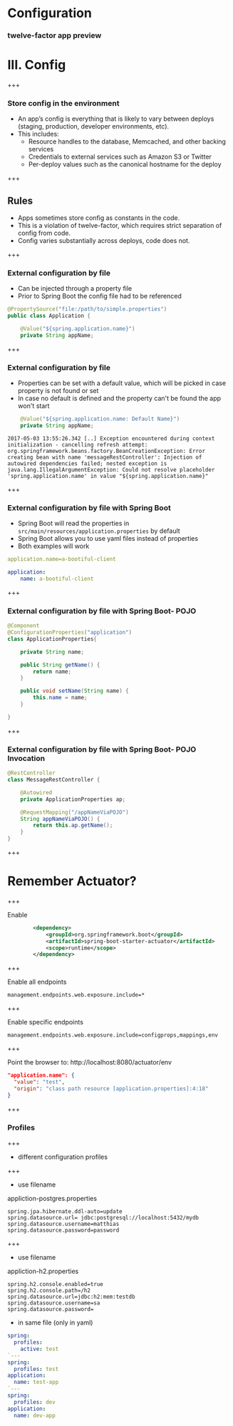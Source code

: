 
# Configuration 

### twelve-factor app preview

# III. Config

+++

### Store config in the environment

* An app’s config is everything that is likely to vary between deploys (staging, production, developer environments, etc). 
* This includes:
  - Resource handles to the database, Memcached, and other backing services
  - Credentials to external services such as Amazon S3 or Twitter
  - Per-deploy values such as the canonical hostname for the deploy

+++

## Rules

* Apps sometimes store config as constants in the code. 
* This is a violation of twelve-factor, which requires strict separation of config from code. 
* Config varies substantially across deploys, code does not.

+++

### External configuration by file

- Can be injected through a property file
- Prior to Spring Boot the config file had to be referenced

```java
@PropertySource("file:/path/to/simple.properties")
public class Application {
```

```java
    @Value("${spring.application.name}")
    private String appName;
```
+++

### External configuration by file

- Properties can be set with a default value, which will be picked in case property is not found or set
- In case no default is defined and the property can't be found the app won't start

```java
    @Value("${spring.application.name: Default Name}")
    private String appName;
```
```
2017-05-03 13:55:26.342 [..] Exception encountered during context initialization - cancelling refresh attempt: org.springframework.beans.factory.BeanCreationException: Error creating bean with name 'messageRestController': Injection of autowired dependencies failed; nested exception is java.lang.IllegalArgumentException: Could not resolve placeholder 'spring.application.name' in value "${spring.application.name}"
```
+++

### External configuration by file with Spring Boot

- Spring Boot will read the properties in `src/main/resources/application.properties` by default
- Spring Boot allows you to use yaml files instead of properties
- Both examples will work

```yaml
application.name=a-bootiful-client
```
```yaml
application:
    name: a-bootiful-client
```
+++

### External configuration by file with Spring Boot- POJO

```java
@Component
@ConfigurationProperties("application")
class ApplicationProperties{

	private String name;

	public String getName() {
		return name;
	}

	public void setName(String name) {
		this.name = name;
	}

}
```

+++

### External configuration by file with Spring Boot- POJO Invocation

```java
@RestController
class MessageRestController {

    @Autowired
    private ApplicationProperties ap;

    @RequestMapping("/appNameViaPOJO")
    String appNameViaPOJO() {
        return this.ap.getName();
    }
}
```

+++

# Remember Actuator?

+++

Enable

```xml
		<dependency>
			<groupId>org.springframework.boot</groupId>
			<artifactId>spring-boot-starter-actuator</artifactId>
			<scope>runtime</scope>
		</dependency>
```

+++

Enable all endpoints  

```properties
management.endpoints.web.exposure.include=*
```

+++

Enable specific endpoints  

```properties
management.endpoints.web.exposure.include=configprops,mappings,env
```

+++

Point the browser to: http://localhost:8080/actuator/env

```json
"application.name": {
  "value": "test",
  "origin": "class path resource [application.properties]:4:18"
}
```

+++

### Profiles

+++

- different configuration profiles

+++

- use filename

appliction-postgres.properties
```properties
spring.jpa.hibernate.ddl-auto=update
spring.datasource.url= jdbc:postgresql://localhost:5432/mydb 
spring.datasource.username=matthias
spring.datasource.password=password
```
+++

- use filename

appliction-h2.properties
```properties
spring.h2.console.enabled=true
spring.h2.console.path=/h2
spring.datasource.url=jdbc:h2:mem:testdb 
spring.datasource.username=sa
spring.datasource.password=
```

- in same file (only in yaml)

```yaml
spring:
  profiles:
    active: test
`---
spring:
  profiles: test
application:
  name: test-app
`---
spring:
  profiles: dev
application:
  name: dev-app
```




